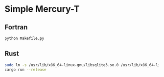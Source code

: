 # Simple Mercury-T

## Fortran

```bash
python Makefile.py
```

## Rust

```bash
sudo ln -s /usr/lib/x86_64-linux-gnu/libsqlite3.so.0 /usr/lib/x86_64-linux-gnu/libsqlite3.so
cargo run --release
```

